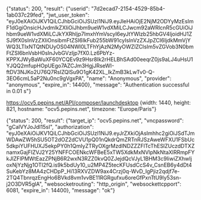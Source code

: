 


{"status": 200, "result": {"userid": "7d2ecad7-2154-4529-85b4-1ab037c29fed", "jwt_user_token": "eyJ0eXAiOiJKV1QiLCJhbGciOiJSUzI1NiJ9.eyJleHAiOjE2NjM2ODYyMzEsImF1dGgiOnsicHJvdmlkZXIiOiJhbm9ueW1vdXMiLCJwcm92aWRlcnR5cGUiOiJhbm9ueW1vdXMiLCJkYXRhIjp7ImxhYmVscyI6eyJtYWlzb25hbGV4IjoidHJ1ZSJ9fX0sInVzZXIiOnsibmFtZSI6IkFub255bW91cyIsInVzZXJpZCI6IjdkMmVjYWQ3LTIxNTQtNDUyOS04NWI0LTFhYjAzN2MyOWZlZCIsIm5vZGVob3N0bmFtZSI6bnVsbH0sInJvbGVzIjp7fX0.Lz6PbYz-KPPXJWyBaWuXF60YCQEv9z9Hsr8Ik2rHELBhSAd00eeqrZ0js9aLJ4uHsU1YJQQ2mfupHOpUEgo7AZCJm3HgjJRseWI-ftDV3NJKo2U76Q7RsIZQlSu9O1gK42XL_IkZmB3kLwTv0-Q-3EO6cmL5aP2Nu0nc9gVgxPA", "name": "Anonymous", "provider": "anonymous", "expire_in": 14400}, "message": "Authentication successful in 0.01 s"}




https://ocv5.pepins.net/API/composer/launchdesktop
{width: 1440, height: 821, hostname: "ocv5.pepins.net", timezone: "Europe/Paris"}

{"status": 200, "result": {"target_ip": "ocv5.pepins.net", "vncpassword": "gCalVYJoJdI15sI", "authorization": "eyJ0eXAiOiJKV1QiLCJhbGciOiJSUzI1NiJ9.eyJrZXkiOjAsImhhc2giOiJSdTJmWDAwZW5hSU5OT2dOZ2dCVU1pQ01nQkdrQmZRTnRJSzAweWFXU1FSbUc5dkpiYUFHUXJ5ekpPY0h1QmIyZTRyOXgrMzdINDZZZFlTcThESlZUczdDTXZnamxGajFIZVJ2Y25YNFFCOENkcWFBeE5xTW5XdkMxNVlpNkNtaXlRRmpFYkJlZFlPMWtEazZPNjB6R2wxN3RZZ0kvQ0ZJejdQcVJyL1BHM3c9IiwiZXhwIjoxNjYzNjg1OTI2fQ.is9k5bdUy10_u2MP4Z5tecKFUsdCcS4v_CsnEB6y4dDt4SuKebYz8MA4zCHDpP_Hi13RXVZDW9ax4Crzj0q-WvD_IgPjiz2qdjf7e-2TQ4TbnrqzEngHo6BVkd8vm1vvBE11RGRgufxu6oreGfPxnTtU9ly53sn-j2O3DVR5glA", "websocketrouting": "http_origin", "websockettcpport": 6081, "expire_in": 14400}, "message": "ok"}


